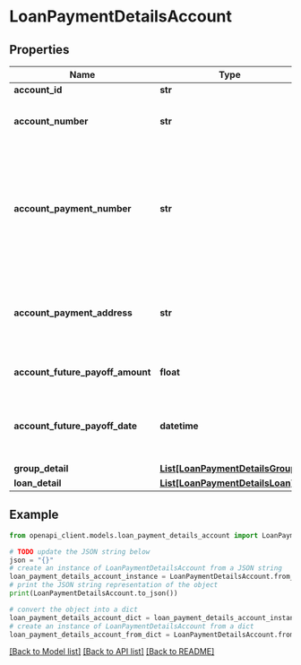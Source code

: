 # LoanPaymentDetailsAccount


## Properties

Name | Type | Description | Notes
------------ | ------------- | ------------- | -------------
**account_id** | **str** | An account ID | 
**account_number** | **str** | Institution&#39;s ID of the Student Loan Account | 
**account_payment_number** | **str** | The payment number given by the institution. This number is typically for manual payments. This is not an ACH payment number. | 
**account_payment_address** | **str** | The payment address to which send manual payments should be sent | 
**account_future_payoff_amount** | **float** | The payoff amount for the account | [optional] 
**account_future_payoff_date** | **datetime** | The date to which the \&quot;Future Payoff Amount\&quot; applies | [optional] 
**group_detail** | [**List[LoanPaymentDetailsGroup]**](LoanPaymentDetailsGroup.md) | Group details | [optional] 
**loan_detail** | [**List[LoanPaymentDetailsLoan]**](LoanPaymentDetailsLoan.md) | Loan details | [optional] 

## Example

```python
from openapi_client.models.loan_payment_details_account import LoanPaymentDetailsAccount

# TODO update the JSON string below
json = "{}"
# create an instance of LoanPaymentDetailsAccount from a JSON string
loan_payment_details_account_instance = LoanPaymentDetailsAccount.from_json(json)
# print the JSON string representation of the object
print(LoanPaymentDetailsAccount.to_json())

# convert the object into a dict
loan_payment_details_account_dict = loan_payment_details_account_instance.to_dict()
# create an instance of LoanPaymentDetailsAccount from a dict
loan_payment_details_account_from_dict = LoanPaymentDetailsAccount.from_dict(loan_payment_details_account_dict)
```
[[Back to Model list]](../README.md#documentation-for-models) [[Back to API list]](../README.md#documentation-for-api-endpoints) [[Back to README]](../README.md)


